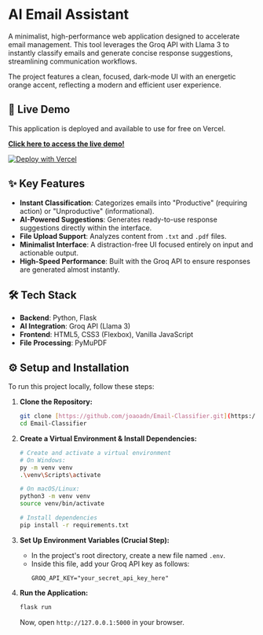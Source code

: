 # AI Email Assistant

A minimalist, high-performance web application designed to accelerate email management. This tool leverages the Groq API with Llama 3 to instantly classify emails and generate concise response suggestions, streamlining communication workflows.

The project features a clean, focused, dark-mode UI with an energetic orange accent, reflecting a modern and efficient user experience.

## 🚀 Live Demo

This application is deployed and available to use for free on Vercel.

**[Click here to access the live demo!](https://email-classifier-case-autou.vercel.app/)**

[![Deploy with Vercel](https://vercel.com/button)](https://vercel.com/new/clone?repository-url=https://github.com/joaoadn/Email-Classifier)

## ✨ Key Features

-   **Instant Classification**: Categorizes emails into "Productive" (requiring action) or "Unproductive" (informational).
-   **AI-Powered Suggestions**: Generates ready-to-use response suggestions directly within the interface.
-   **File Upload Support**: Analyzes content from `.txt` and `.pdf` files.
-   **Minimalist Interface**: A distraction-free UI focused entirely on input and actionable output.
-   **High-Speed Performance**: Built with the Groq API to ensure responses are generated almost instantly.

## 🛠️ Tech Stack

-   **Backend**: Python, Flask
-   **AI Integration**: Groq API (Llama 3)
-   **Frontend**: HTML5, CSS3 (Flexbox), Vanilla JavaScript
-   **File Processing**: PyMuPDF

## ⚙️ Setup and Installation

To run this project locally, follow these steps:

1.  **Clone the Repository:**
    ```bash
    git clone [https://github.com/joaoadn/Email-Classifier.git](https://github.com/joaoadn/Email-Classifier.git)
    cd Email-Classifier
    ```

2.  **Create a Virtual Environment & Install Dependencies:**
    ```bash
    # Create and activate a virtual environment
    # On Windows:
    py -m venv venv
    .\venv\Scripts\activate

    # On macOS/Linux:
    python3 -m venv venv
    source venv/bin/activate
    
    # Install dependencies
    pip install -r requirements.txt
    ```

3.  **Set Up Environment Variables (Crucial Step):**
    -   In the project's root directory, create a new file named `.env`.
    -   Inside this file, add your Groq API key as follows:
        ```
        GROQ_API_KEY="your_secret_api_key_here"
        ```

4.  **Run the Application:**
    ```bash
    flask run
    ```
    Now, open `http://127.0.0.1:5000` in your browser.
